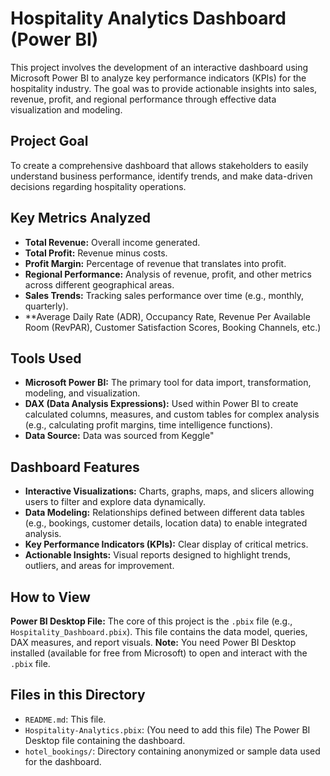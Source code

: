 # Hospitality Analytics Dashboard (Power BI)

This project involves the development of an interactive dashboard using Microsoft Power BI to analyze key performance indicators (KPIs) for the hospitality industry. The goal was to provide actionable insights into sales, revenue, profit, and regional performance through effective data visualization and modeling.

## Project Goal

To create a comprehensive dashboard that allows stakeholders to easily understand business performance, identify trends, and make data-driven decisions regarding hospitality operations.

## Key Metrics Analyzed

* **Total Revenue:** Overall income generated.
* **Total Profit:** Revenue minus costs.
* **Profit Margin:** Percentage of revenue that translates into profit.
* **Regional Performance:** Analysis of revenue, profit, and other metrics across different geographical areas.
* **Sales Trends:** Tracking sales performance over time (e.g., monthly, quarterly).
* **Average Daily Rate (ADR), Occupancy Rate, Revenue Per Available Room (RevPAR), Customer Satisfaction Scores, Booking Channels, etc.)

## Tools Used

* **Microsoft Power BI:** The primary tool for data import, transformation, modeling, and visualization.
* **DAX (Data Analysis Expressions):** Used within Power BI to create calculated columns, measures, and custom tables for complex analysis (e.g., calculating profit margins, time intelligence functions).
* **Data Source:** Data was sourced from Keggle"

## Dashboard Features

* **Interactive Visualizations:** Charts, graphs, maps, and slicers allowing users to filter and explore data dynamically.
* **Data Modeling:** Relationships defined between different data tables (e.g., bookings, customer details, location data) to enable integrated analysis.
* **Key Performance Indicators (KPIs):** Clear display of critical metrics.
* **Actionable Insights:** Visual reports designed to highlight trends, outliers, and areas for improvement.

## How to View

  **Power BI Desktop File:** The core of this project is the `.pbix` file (e.g., `Hospitality_Dashboard.pbix`). This file contains the data model, queries, DAX measures, and report visuals.
  **Note:** You need Power BI Desktop installed (available for free from Microsoft) to open and interact with the `.pbix` file.


## Files in this Directory

* `README.md`: This file.
* `Hospitality-Analytics.pbix`: (You need to add this file) The Power BI Desktop file containing the dashboard.
* `hotel_bookings/`: Directory containing anonymized or sample data used for the dashboard.

